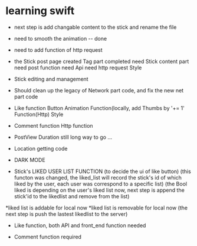 # learning swift
* next step is add changable content to the stick and rename the file
* need to smooth the animation -- done
* need to add function of http request
* the Stick post page
	created
	Tag part completed
	need Stick content part
	need post function
	need Api
	need http request
	Style
* Stick editing and management
* Should clean up the legacy of Network part code, and fix the new net part code
* Like function
	Button
	Animation
	Function(locally, add Thumbs by '+= 1'
	Function(Http)
	Style
* Comment function
	Http function
* PostView Duration
  still long way to go ...
* Location getting code

* DARK MODE

* Stick's LIKED USER LIST FUNCTION (to decide the ui of like button)
	(this functon was changed, the liked_list will record the stick's id of which liked by the user, each user was correspond to a specific list)
	(the Bool liked is depending on the user's liked list now, next step is append the stick'id to the likedlist and remove from the list)

*liked list is addable for local now
*liked list is removable for local now (the next step is push the lastest likedlist to the server)

* Like function, both API and front_end function needed

* Comment function required
